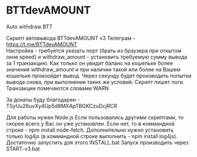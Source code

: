 # BTTdevAMOUNT
Auto withdraw BTT

Скрипт автовывода BTTdevAMOUNT v3
Телеграм - https://t.me/BTTdevAMOUNT <br>
Настройка - требуется указать порт (брать из браузера при откытом окне speed) и
withdraw_amount - установить требуемую сумму вывода за 1 транзакцию. Как только он 
увидит баланс на кошельке более значения withdraw_amount и при наличии такой или более на
Вашем кошельке произойдет вывод. Через секунду будет производить попытки вывода снова,
при выполнении таких же условий. Скрипт пишет логи. Транзакции помечаются словами WARN

За донаты буду благодарен - TSyUu26uvXy4Up5d8MXApTBGKCzuDcjRCR


Для работы нужен Node.js
Если пользовались другими скриптами, то скорее всего у Вас он уже установлен. Если нет, то в коммандной строке - npm install node-fetch.
Дополнительно нужно установить только log4js (в коммандной строке выполнить - npm install log4js). Достаточно запустить для этого INSTALL.bat
Запуск производить через START-v3.bat
